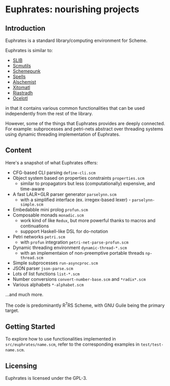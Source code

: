 
# Euphrates: nourishing projects

## Introduction

Euphrates is a standard library/computing environment for Scheme.

Euphrates is similar to:

- [SLIB](https://people.csail.mit.edu/jaffer/SLIB.html)
- [Scmutils](https://groups.csail.mit.edu/mac/users/gjs/6946/installation.html)
- [Schemepunk](https://github.com/ar-nelson/schemepunk)
- [Spells](https://github.com/rotty/spells/tree/master/spells)
- [Alschemist](https://github.com/ashinn/alschemist)
- [Xitomatl](https://github.com/weinholt/xitomatl)
- [Riastradh](https://github.com/arcfide/riastradh)
- [Ocelotl](https://github.com/rotty/ocelotl)

in that it contains various common functionalities that can be used independently
from the rest of the library.

However, some of the things that Euphrates provides are deeply connected.
For example: subprocesses and petri-nets abstract over threading systems
using dynamic threading implementation of Euphrates.

## Content

Here's a snapshot of what Euphrates offers:

- CFG-based CLI parsing `define-cli.scm`
- Object system based on properties constraints `properties.scm`
  - similar to propagators but less (computationally) expensive, and time-aware
- A fast LALR+GLR parser generator `parselynn.scm`
  - with a simplified interface (ex. irregex-based lexer) - `parselynn-simple.scm`
- Embedabble mini prolog `profun.scm`
- Composable monads `monadic.scm`
  - work kind of like `Redux`, but more powerful thanks to macros and continuations
  - suppport Haskell-like DSL for do-notation
- Petri networks `petri.scm`
  - with `profun` integration `petri-net-parse-profun.scm`
- Dynamic threading environment `dynamic-thread-*.scm`
  - with an implementaion of non-preemptive portable threads `np-thread.scm`
- Simple subprocesses `run-asyncproc.scm`
- JSON parser `json-parse.scm`
- Lots of list functions `list-*.scm`
- Number conversions `convert-number-base.scm` and `*radix*.scm`
- Various alphabets `*-alphabet.scm`

...and much more.

The code is predominantly R<sup>7</sup>RS Scheme,
with GNU Guile being the primary target.

## Getting Started

To explore how to use functionalities implemented in `src/euphrates/name.scm`,
refer to the corresponding examples in `test/test-name.scm`.

## Licensing

Euphrates is licensed under the GPL-3.

